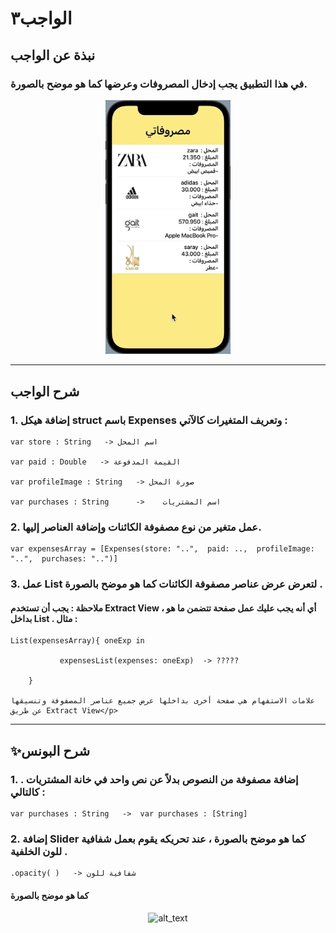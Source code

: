 # الواجب٣

## نبذة عن الواجب


### في هذا التطبيق يجب إدخال المصروفات وعرضها كما هو موضح بالصورة.


<p align="center">
<img src="/hw-3.gif" width="200" alt="alt_text" title="image_tooltip">
</p>

---

## شرح الواجب




### 1. إضافة هيكل struct باسم Expenses وتعريف المتغيرات كالآتي :

```
var store : String   -> اسم المحل

var paid : Double   -> القيمة المدفوعة

var profileImage : String   -> صورة المحل

var purchases : String      ->    اسم المشتريات

```

### 2. عمل متغير من نوع مصفوفة الكائنات وإضافة العناصر إليها.

```
var expensesArray = [Expenses(store: "..",  paid: ..,  profileImage: "..",  purchases: "..")]
```


### 3. عمل List لتعرض عرض عناصر مصفوفة الكائنات كما هو موضح بالصورة .


#### ملاحظة : يجب أن تستخدم Extract View ، أي أنه يجب عليك عمل صفحة تتضمن ما هو بداخل List . مثال :


```
List(expensesArray){ oneExp in

           expensesList(expenses: oneExp)  -> ????? 

    }

علامات الاستفهام هي صفحة أخرى بداخلها عرض جميع عناصر المصفوفة وتنسيقها عن طريق Extract View</p>
```


---

## ✨شرح البونس




### 1.  إضافة مصفوفة من النصوص بدلاً عن نص واحد في خانة المشتريات . كالتالي :

```
var purchases : String   ->  var purchases : [String]
```
 



### 2. إضافة Slider كما هو موضح بالصورة ، عند تحريكه يقوم بعمل شفافية للون الخلفية .
```
.opacity( )   -> شفافية للون
```

#### كما هو موضح بالصورة
<p align="center">
<img src="/hw-3-bonus.gif" width="200" alt="alt_text" title="image_tooltip">
</p>
